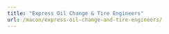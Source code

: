 ```yaml
---
title: "Express Oil Change & Tire Engineers"
url: /macon/express-oil-change-and-tire-engineers/
---
```

